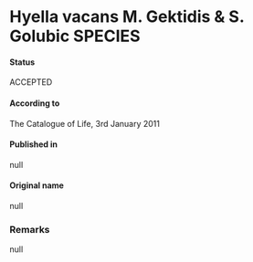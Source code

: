 Hyella vacans M. Gektidis & S. Golubic SPECIES
=======

#### Status
ACCEPTED

#### According to
The Catalogue of Life, 3rd January 2011

#### Published in
null

#### Original name
null

### Remarks
null